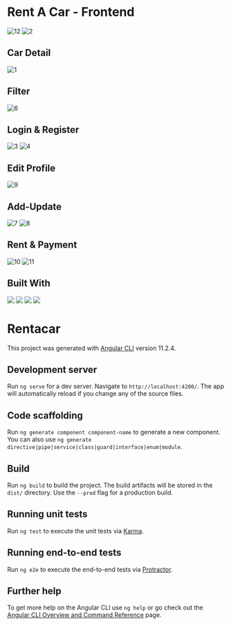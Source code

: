 # Rent A Car - Frontend 
![12](https://user-images.githubusercontent.com/45246123/115294741-a5c54280-a161-11eb-86a2-da19806ca076.JPG)
![2](https://user-images.githubusercontent.com/45246123/115294784-b4abf500-a161-11eb-8e2f-64fab3a06578.JPG)
## Car Detail
![1](https://user-images.githubusercontent.com/45246123/115294799-b8d81280-a161-11eb-9d23-50efb64a14ed.JPG)
## Filter
![6](https://user-images.githubusercontent.com/45246123/115294807-bbd30300-a161-11eb-98d4-0a6d31e5dbee.JPG)
## Login & Register
![3](https://user-images.githubusercontent.com/45246123/115294884-d5744a80-a161-11eb-8e72-4aab3b55bbf0.JPG)
![4](https://user-images.githubusercontent.com/45246123/115294903-d9a06800-a161-11eb-9dc5-50bf32615b93.JPG)
## Edit Profile
![9](https://user-images.githubusercontent.com/45246123/115294988-ecb33800-a161-11eb-9fc6-aec43253fd8f.JPG)
## Add-Update
![7](https://user-images.githubusercontent.com/45246123/115294957-e755ed80-a161-11eb-8c82-1231944da595.JPG)
![8](https://user-images.githubusercontent.com/45246123/115294964-e91fb100-a161-11eb-855b-f26c45a23842.JPG)
## Rent & Payment
![10](https://user-images.githubusercontent.com/45246123/115295383-5e8b8180-a162-11eb-9919-b248f3110ba8.JPG)
![11](https://user-images.githubusercontent.com/45246123/115295389-60554500-a162-11eb-897b-6a9d8c5e2c9b.JPG)
## Built With
<img src="https://img.shields.io/badge/-TypeScript-007ACC?style=for-the-badge&logo=typescript&logoColor=white"/>
<img src="https://img.shields.io/badge/HTML-F9A03C?style=for-the-badge&logo=html5&logoColor=white"/>
<img src="https://img.shields.io/badge/CSS-FB542B?style=for-the-badge&logo=css3&logoColor=white"/>
<img src="https://img.shields.io/badge/-Angular-DD0031?style=for-the-badge&logo=angular&logoColor=white"/>

# Rentacar

This project was generated with [Angular CLI](https://github.com/angular/angular-cli) version 11.2.4.

## Development server

Run `ng serve` for a dev server. Navigate to `http://localhost:4200/`. The app will automatically reload if you change any of the source files.

## Code scaffolding

Run `ng generate component component-name` to generate a new component. You can also use `ng generate directive|pipe|service|class|guard|interface|enum|module`.

## Build

Run `ng build` to build the project. The build artifacts will be stored in the `dist/` directory. Use the `--prod` flag for a production build.

## Running unit tests

Run `ng test` to execute the unit tests via [Karma](https://karma-runner.github.io).

## Running end-to-end tests

Run `ng e2e` to execute the end-to-end tests via [Protractor](http://www.protractortest.org/).

## Further help

To get more help on the Angular CLI use `ng help` or go check out the [Angular CLI Overview and Command Reference](https://angular.io/cli) page.
